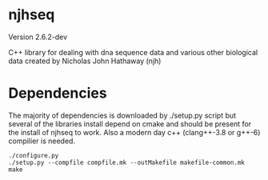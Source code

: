 njhseq
======
Version 2.6.2-dev

C++ library for dealing with dna sequence data and various other biological data created by Nicholas John Hathaway (njh)  


# Dependencies  

The majority of dependencies is downloaded by ./setup.py script but several of the libraries install depend on cmake and should be present for the install of njhseq to work. Also a modern day c++ (clang++-3.8 or g++-6) compilier is needed.   

```
./configure.py 
./setup.py --compfile compfile.mk --outMakefile makefile-common.mk 
make 

```

